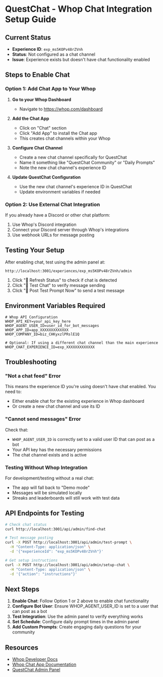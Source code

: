 # QuestChat - Whop Chat Integration Setup Guide

## Current Status
- **Experience ID**: `exp_ms5KOPv48rZVnh` 
- **Status**: Not configured as a chat channel
- **Issue**: Experience exists but doesn't have chat functionality enabled

## Steps to Enable Chat

### Option 1: Add Chat App to Your Whop
1. **Go to your Whop Dashboard**
   - Navigate to https://whop.com/dashboard
   
2. **Add the Chat App**
   - Click on "Chat" section
   - Click "Add App" to install the Chat app
   - This creates chat channels within your Whop

3. **Configure Chat Channel**
   - Create a new chat channel specifically for QuestChat
   - Name it something like "QuestChat Community" or "Daily Prompts"
   - Note the new chat channel's experience ID

4. **Update QuestChat Configuration**
   - Use the new chat channel's experience ID in QuestChat
   - Update environment variables if needed

### Option 2: Use External Chat Integration
If you already have a Discord or other chat platform:
1. Use Whop's Discord integration
2. Connect your Discord server through Whop's integrations
3. Use webhook URLs for message posting

## Testing Your Setup

After enabling chat, test using the admin panel at:
```
http://localhost:3001/experiences/exp_ms5KOPv48rZVnh/admin
```

1. Click "🔄 Refresh Status" to check if chat is detected
2. Click "🧪 Test Chat" to verify message sending
3. Click "📮 Post Test Prompt Now" to send a test message

## Environment Variables Required

```env
# Whop API Configuration
WHOP_API_KEY=your_api_key_here
WHOP_AGENT_USER_ID=user_id_for_bot_messages
WHOP_APP_ID=app_XXXXXXXXXXXXX
WHOP_COMPANY_ID=biz_CHKyxzlPRslE1Q

# Optional: If using a different chat channel than the main experience
WHOP_CHAT_EXPERIENCE_ID=exp_XXXXXXXXXXXXX
```

## Troubleshooting

### "Not a chat feed" Error
This means the experience ID you're using doesn't have chat enabled. You need to:
- Either enable chat for the existing experience in Whop dashboard
- Or create a new chat channel and use its ID

### "Cannot send messages" Error
Check that:
- `WHOP_AGENT_USER_ID` is correctly set to a valid user ID that can post as a bot
- Your API key has the necessary permissions
- The chat channel exists and is active

### Testing Without Whop Integration
For development/testing without a real chat:
- The app will fall back to "Demo mode" 
- Messages will be simulated locally
- Streaks and leaderboards will still work with test data

## API Endpoints for Testing

```bash
# Check chat status
curl http://localhost:3001/api/admin/find-chat

# Test message posting
curl -X POST http://localhost:3001/api/admin/test-prompt \
  -H "Content-Type: application/json" \
  -d '{"experienceId": "exp_ms5KOPv48rZVnh"}'

# Get setup instructions
curl -X POST http://localhost:3001/api/admin/setup-chat \
  -H "Content-Type: application/json" \
  -d '{"action": "instructions"}'
```

## Next Steps

1. **Enable Chat**: Follow Option 1 or 2 above to enable chat functionality
2. **Configure Bot User**: Ensure WHOP_AGENT_USER_ID is set to a user that can post as a bot
3. **Test Integration**: Use the admin panel to verify everything works
4. **Set Schedule**: Configure daily prompt times in the admin panel
5. **Add Custom Prompts**: Create engaging daily questions for your community

## Resources

- [Whop Developer Docs](https://dev.whop.com)
- [Whop Chat App Documentation](https://whop.com/apps)
- [QuestChat Admin Panel](http://localhost:3001/experiences/exp_ms5KOPv48rZVnh/admin)